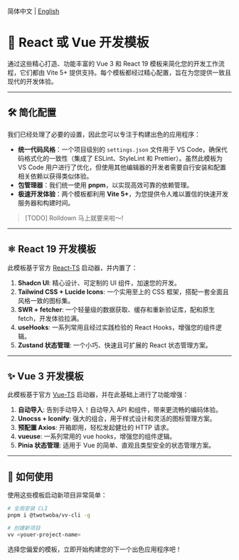 简体中文 | [English](README.md)

# 🚀 React 或 Vue 开发模板

通过这些精心打造、功能丰富的 Vue 3 和 React 19 模板来简化您的开发工作流程，它们都由 Vite 5+ 提供支持。每个模板都经过精心配置，旨在为您提供一致且现代的开发体验。

---

## 🛠️ 简化配置

我们已经处理了必要的设置，因此您可以专注于构建出色的应用程序：

-   **统一代码风格**：一个项目级别的 `settings.json` 文件用于 VS Code，确保代码格式化的一致性（集成了 ESLint、StyleLint 和 Prettier）。虽然此模板为 VS Code 用户进行了优化，但使用其他编辑器的开发者需要自行安装和配置相关依赖以获得类似体验。
-   **包管理器**：我们统一使用 **pnpm**，以实现高效可靠的依赖管理。
-   **极速开发体验**：两个模板都利用 **Vite 5+**，为您提供令人难以置信的快速开发服务器和构建时间。

> [TODO] Rolldown 马上就要来啦～!

---

## ⚛️ React 19 开发模板

此模板基于官方 [React-TS](https://github.com/vitejs/vite/tree/main/packages/create-vite/template-react-ts) 启动器，并内置了：

1.  **Shadcn UI**: 精心设计、可定制的 UI 组件，加速您的开发。
2.  **Tailwind CSS + Lucide Icons**: 一个实用至上的 CSS 框架，搭配一套全面且风格一致的图标集。
3.  **SWR + fetcher**: 一个轻量级的数据获取、缓存和重新验证库，配和原生 fetch，开发体验拉满。
4.  **useHooks**: 一系列常用且经过实践检验的 React Hooks，增强您的组件逻辑。
5.  **Zustand 状态管理**: 一个小巧、快速且可扩展的 React 状态管理方案。

---

## ✨ Vue 3 开发模板

此模板基于官方 [Vue-TS](https://github.com/vitejs/vite/tree/main/packages/create-vite/template-vue-ts) 启动器，并在此基础上进行了功能增强：

1.  **自动导入**: 告别手动导入！自动导入 API 和组件，带来更流畅的编码体验。
2.  **Unocss + Iconify**: 强大的组合，用于样式设计和灵活的图标管理方案。
3.  **预配置 Axios**: 开箱即用，轻松发起健壮的 HTTP 请求。
4.  **vueuse**: 一系列常用的 vue hooks，增强您的组件逻辑。
5.  **Pinia 状态管理**: 适用于 Vue 的简单、直观且类型安全的状态管理方案。

---

## 🚀 如何使用

使用这些模板启动新项目非常简单：

```bash
# 全局安装 CLI
pnpm i @twotwoba/vv-cli -g

# 创建新项目
vv <youer-project-name>
```

选择您偏爱的模板，立即开始构建您的下一个出色应用程序吧！
